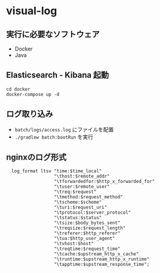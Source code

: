# visual-log

## 実行に必要なソフトウェア

- Docker
- Java

## Elasticsearch - Kibana 起動

```
cd docker
docker-compose up -d
```

## ログ取り込み

- `batch/logs/access.log` にファイルを配置
- `./gradlew batch:bootRun` を実行

## nginxのログ形式

```
  log_format ltsv "time:$time_local"
                  "\thost:$remote_addr"
                  "\tforwardedfor:$http_x_forwarded_for"
                  "\tuser:$remote_user"
                  "\treq:$request"
                  "\tmethod:$request_method"
                  "\tscheme:$scheme"
                  "\turi:$request_uri"
                  "\tprotocol:$server_protocol"
                  "\tstatus:$status"
                  "\tsize:$body_bytes_sent"
                  "\treqsize:$request_length"
                  "\treferer:$http_referer"
                  "\tua:$http_user_agent"
                  "\tvhost:$host"
                  "\treqtime:$request_time"
                  "\tcache:$upstream_http_x_cache"
                  "\truntime:$upstream_http_x_runtime"
                  "\tapptime:$upstream_response_time";
```
